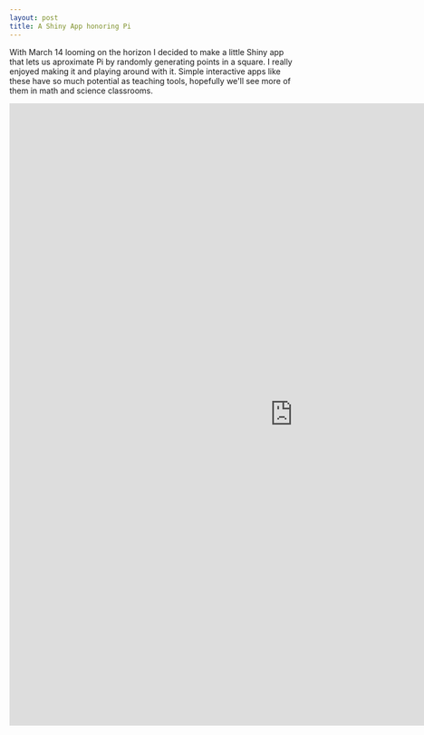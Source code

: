 ```yaml
---
layout: post
title: A Shiny App honoring Pi
---
```

With March 14 looming on the horizon I decided to make a little Shiny app that lets us aproximate Pi by randomly 
generating points in a square. I really enjoyed making it and playing around with it. Simple interactive apps like these
have so much potential as teaching tools, hopefully we'll see more of them in math and science classrooms. 



<iframe 
src="https://apapiu.shinyapps.io/Pies/" 
style="border: none; width: 1000px; height: 1100px">
</iframe>

